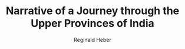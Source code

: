 ---
title: "Narrative of a Journey through the Upper Provinces of India"
author: ["Reginald Heber"]
year: 1828
language: ["English"]
genre: ["Literature"]
description: "Narrative of a Journey through the Upper Provinces of India by Reginald Heber (1828–1829) - A significant work from the Colonial India - Company Rule, representing an important contribution to Indian literary and cultural heritage. Digitally preserved and freely available for research, education, and cultural appreciation."
collections: ['modern-literature']
sources:
  - name: "Internet Archive"
    url: "https://archive.org/details/narrativeofjourn02hebeuoft; https://archive.org/details/narrativeofjourn01hebeuoft; https://archive.org/details/narrativeofjourn03regi"
    type: "other"
references:
  - name: "Wikipedia: Reginald Heber"
    url: "https://en.wikipedia.org/wiki/Reginald_Heber"
    type: "wikipedia"
  - name: "Open Library: Narrative of a Journey"
    url: "https://openlibrary.org/search?q=Narrative+of+a+Journey+through+the+Reginald+Heber"
    type: "other"
featured: false
publishDate: 2025-10-30
tags: ['classical', 'literature']
---